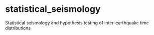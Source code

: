 # statistical_seismology
Statistical seismology and hypothesis testing of inter-earthquake time distributions
